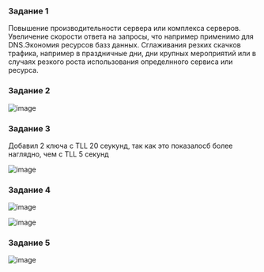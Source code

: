 ### Задание 1

Повышение производительности сервера или комплекса серверов. Увеличение скорости ответа на запросы, что например применимо для DNS.Экономия ресурсов базз данных. Сглаживания резких скачков трафика, например в праздничные дни, дни крупных мероприятий или в случаях резкого роста использования определнного сервиса или ресурса.

### Задание 2

![image](https://github.com/MPalgin/Sys_adm_HW/assets/121052923/0be9dba4-80a2-45d0-ba3d-9438fe25d1fa)

### Задание 3

Добавил 2 ключа с TLL 20 сеукунд, так как это показалосб более наглядно, чем с TLL 5 секунд

![image](https://github.com/MPalgin/Sys_adm_HW/assets/121052923/b113e3bc-ccc4-481b-b9b7-f43a78040f3f)

### Задание 4

![image](https://github.com/MPalgin/Sys_adm_HW/assets/121052923/fedeee21-dfbf-41a3-a499-3ea972eb1167)

![image](https://github.com/MPalgin/Sys_adm_HW/assets/121052923/a573ac49-7c16-4de2-8c8b-47c7a9aaf418)

### Задание 5

![image](https://github.com/MPalgin/Sys_adm_HW/assets/121052923/b33dcdc3-268e-4227-8e7d-6e1c7fc2a26f)
